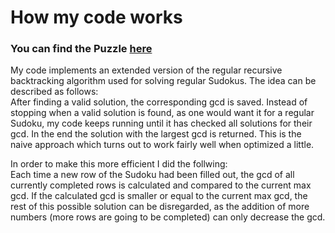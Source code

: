 # How my code works
### You can find the Puzzle [here](https://www.janestreet.com/puzzles/somewhat-square-sudoku-index/)
My code implements an extended version of the regular recursive backtracking algorithm used for solving regular Sudokus. The idea can be described as follows:\
After finding a valid solution, the corresponding gcd
is saved. Instead of stopping when a valid solution is found, as one would want it for a regular Sudoku, my code keeps running until it has checked all solutions for their gcd. In the end the solution with
the largest gcd is returned. This is
the naive approach which turns out to work fairly well when optimized a little.

In order to make this more efficient I did the follwing:\
Each time a new row of the Sudoku had been filled out, the gcd of all currently completed rows is calculated and compared to the current max gcd.
If the calculated gcd is smaller or equal to the current max gcd, the rest of this possible solution can be disregarded, as the addition of more numbers
(more rows are going to be completed) can only decrease the gcd.

